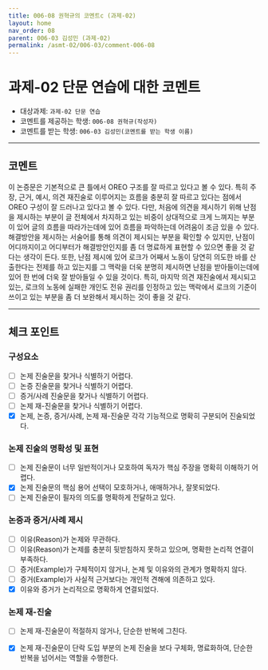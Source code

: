 ```yaml
---
title: 006-08 권혁규의 코멘트c (과제-02) 
layout: home
nav_order: 08
parent: 006-03 김성민 (과제-02)
permalink: /asmt-02/006-03/comment-006-08
---
```


# 과제-02 단문 연습에 대한 코멘트

- 대상과제: `과제-02 단문 연습`
- 코멘트를 제공하는 학생: `006-08 권혁규(작성자)` 
- 코멘트를 받는 학생: `006-03 김성민(코멘트를 받는 학생 이름)` 

---

## 코멘트

이 논증문은 기본적으로 큰 틀에서 OREO 구조를 잘 따르고 있다고 볼 수 있다. 특히 주장, 근거, 예시, 의견 재진술로 이루어지는 흐름을 충분히 잘 따르고 있다는 점에서 OREO 구성이 잘 드러나고 있다고 볼 수 있다. 다만, 처음에 의견을 제시하기 위해 난점을 제시하는 부분이 글 전체에서 차지하고 있는 비중이 상대적으로 크게 느껴지는 부분이 있어 글의 흐름을 따라가는데에 있어 흐름을 파악하는데 어려움이 조금 있을 수 있다. 해결방안을 제시하는 서술어를 통해 의견이 제시되는 부분을 확인할 수 있지만, 난점이 어디까지이고 어디부터가 해결방안인지를 좀 더 명료하게 표현할 수 있으면 좋을 것 같다는 생각이 든다. 또한, 난점 제시에 있어 로크가 어째서 노동이 당연히 의도한 바를 산출한다는 전제를 하고 있는지를 그 맥락을 더욱 분명히 제시하면 난점을 받아들이는데에 있어 한 번에 더욱 잘 받아들일 수 있을 것이다. 특히, 마지막 의견 재진술에서 제시되고있는, 로크의 노동에 실패한 개인도 전유 권리를 인정하고 있는 맥락에서 로크의 기준이 쓰이고 있는 부분을 좀 더 보완해서 제시하는 것이 좋을 것 같다.  

---

## 체크 포인트

### **구성요소**
- [ ] 논제 진술문을 찾거나 식별하기 어렵다.
- [ ] 논증 진술문을 찾거나 식별하기 어렵다.
- [ ] 증거/사례 진술문을 찾거나 식별하기 어렵다.
- [ ] 논제 재-진술문을 찾거나 식별하기 어렵다.
- [x] 논제, 논증, 증거/사례, 논제 재-진술문 각각 기능적으로 명확히 구분되어 진술되었다.

### **논제 진술의 명확성 및 표현**  
- [ ] 논제 진술문이 너무 일반적이거나 모호하여 독자가 핵심 주장을 명확히 이해하기 어렵다.  
- [x] 논제 진술문의 핵심 용어 선택이 모호하거나, 애매하거나, 잘못되었다.  
- [ ] 논제 진술문이 필자의 의도를 명확하게 전달하고 있다.  

### **논증과 증거/사례 제시**  
- [ ] 이유(Reason)가 논제와 무관하다.
- [ ] 이유(Reason)가 논제를 충분히 뒷받침하지 못하고 있으며, 명확한 논리적 연결이 부족하다.  
- [ ] 증거(Example)가 구체적이지 않거나, 논제 및 이유와의 관계가 명확하지 않다. 
- [ ] 증거(Example)가 사실적 근거보다는 개인적 견해에 의존하고 있다.  
- [x] 이유와 증거가 논리적으로 명확하게 연결되었다.  

### **논제 재-진술**  
- [ ] 논제 재-진술문이 적절하지 않거나, 단순한 반복에 그친다.   
- [x] 논제 재-진술문이 단락 도입 부분의 논제 진술을 보다 구체화, 명료화하여, 단순한 반복을 넘어서는 역할을 수행한다.  

